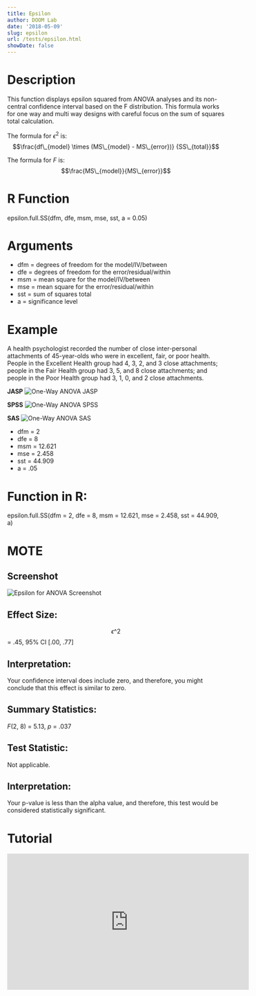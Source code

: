```yaml
---
title: Epsilon
author: DOOM Lab
date: '2018-05-09'
slug: epsilon
url: /tests/epsilon.html
showDate: false
---
```


<script src="//yihui.name/js/math-code.js"></script>
<script type = "text/x-mathjax-config">
MathJax.Hub.Config({
tex2jax: {
inlineMath: [['$', '$']],
}
})
</script>
<script async
src="//cdn.bootcss.com/mathjax/2.7.1/MathJax.js?config=TeX-MML-AM_CHTML">
</script>

# Description   

This function displays epsilon squared from ANOVA analyses and its non-central confidence interval based on the F distribution. This formula works for one way and multi way designs with careful focus on the sum of squares total calculation.

The formula for $\epsilon^2$ is: $$\frac{df\_{model} \times (MS\_{model} - MS\_{error})} {SS\_{total}}$$

The formula for *F* is: $$\frac{MS\_{model}}{MS\_{error}}$$

# R Function

epsilon.full.SS(dfm, dfe, msm, mse, sst, a = 0.05)

# Arguments 

+ dfm	= degrees of freedom for the model/IV/between
+ dfe	= degrees of freedom for the error/residual/within
+ msm = mean square for the model/IV/between
+ mse =	mean square for the error/residual/within
+ sst	= sum of squares total
+ a	= significance level

# Example  

A health psychologist recorded the number of close inter-personal attachments of 45-year-olds who were in excellent, fair, or poor health. People in the Excellent Health group had 4, 3, 2, and 3 close attachments; people in the Fair Health group had 3, 5, and 8 close attachments; and people in the Poor Health group had 3, 1, 0, and 2 close attachments. 

**JASP**
![One-Way ANOVA JASP](https://raw.githubusercontent.com/doomlab/shiny-server/master/MOTE/examples/bn%201%20ANOVA%20JASP.png)

**SPSS**
![One-Way ANOVA SPSS](https://raw.githubusercontent.com/doomlab/shiny-server/master/MOTE/examples/bn%201%20anova%20SPSS.png)

**SAS**
![One-Way ANOVA SAS](https://raw.githubusercontent.com/doomlab/shiny-server/master/MOTE/examples/bn%201%20anova%20SAS.PNG)

+ dfm = 2  
+ dfe = 8 
+ msm = 12.621
+ mse = 2.458
+ sst = 44.909  
+ a	= .05

# Function in R: 

epsilon.full.SS(dfm = 2, dfe = 8, msm = 12.621, mse = 2.458, sst = 44.909, a)

# MOTE

## Screenshot

![Epsilon for ANOVA Screenshot](../images/epsilon.jpg)

## Effect Size:

$$\epsilon\^2$$ = .45, 95% CI [.00, .77]

## Interpretation: 

Your confidence interval does include zero, and therefore, you might conclude that this effect is similar to zero. 

## Summary Statistics: 

*F*(2, 8) = 5.13, *p* = .037

## Test Statistic: 

Not applicable. 

## Interpretation: 

Your p-value is less than the alpha value, and therefore, this test would be considered statistically significant. 

# Tutorial

<iframe width="560" height="315" src="https://www.youtube.com/embed/5yfUgJB4mwY" frameborder="0" allow="autoplay; encrypted-media" allowfullscreen></iframe>
